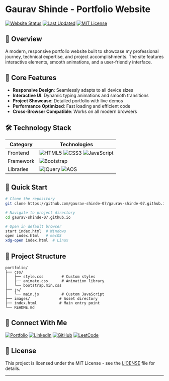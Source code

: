 # Gaurav Shinde - Portfolio Website

[![Website Status](https://img.shields.io/website?url=https%3A%2F%2Fgaurav-shinde-07.github.io)](https://gaurav-shinde-07.github.io)
[![Last Updated](https://img.shields.io/github/last-commit/gaurav-shinde-07/gaurav-shinde-07.github.io)](https://github.com/gaurav-shinde-07/gaurav-shinde-07.github.io/commits/main)
[![MIT License](https://img.shields.io/badge/License-MIT-green.svg)](LICENSE)

## 📌 Overview
A modern, responsive portfolio website built to showcase my professional journey, technical expertise, and project accomplishments. The site features interactive elements, smooth animations, and a user-friendly interface.

## 🎯 Core Features
- **Responsive Design**: Seamlessly adapts to all device sizes
- **Interactive UI**: Dynamic typing animations and smooth transitions
- **Project Showcase**: Detailed portfolio with live demos
- **Performance Optimized**: Fast loading and efficient code
- **Cross-Browser Compatible**: Works on all modern browsers

## 🛠️ Technology Stack
| Category | Technologies |
|----------|-------------|
| Frontend | ![HTML5](https://img.shields.io/badge/HTML5-E34F26?style=flat&logo=html5&logoColor=white) ![CSS3](https://img.shields.io/badge/CSS3-1572B6?style=flat&logo=css3&logoColor=white) ![JavaScript](https://img.shields.io/badge/JavaScript-F7DF1E?style=flat&logo=javascript&logoColor=black) |
| Framework | ![Bootstrap](https://img.shields.io/badge/Bootstrap-563D7C?style=flat&logo=bootstrap&logoColor=white) |
| Libraries | ![jQuery](https://img.shields.io/badge/jQuery-0769AD?style=flat&logo=jquery&logoColor=white) ![AOS](https://img.shields.io/badge/AOS-7952B3?style=flat) |

## 🚀 Quick Start

```bash
# Clone the repository
git clone https://github.com/gaurav-shinde-07/gaurav-shinde-07.github.io.git

# Navigate to project directory
cd gaurav-shinde-07.github.io

# Open in default browser
start index.html  # Windows
open index.html   # macOS
xdg-open index.html  # Linux
```

## 📂 Project Structure
```
portfolio/
├── css/
│   ├── style.css        # Custom styles
│   ├── animate.css      # Animation library
│   └── bootstrap.min.css
├── js/
│   └── main.js          # Custom JavaScript
├── images/             # Asset directory
├── index.html          # Main entry point
└── README.md
```

## 🔗 Connect With Me

[![Portfolio](https://img.shields.io/badge/Portfolio-255E63?style=for-the-badge&logo=About.me&logoColor=white)](https://gaurav-shinde-07.github.io)
[![LinkedIn](https://img.shields.io/badge/LinkedIn-0077B5?style=for-the-badge&logo=linkedin&logoColor=white)](https://www.linkedin.com/in/gauravshinde2307s/)
[![GitHub](https://img.shields.io/badge/GitHub-100000?style=for-the-badge&logo=github&logoColor=white)](https://github.com/gaurav-shinde-07)
[![LeetCode](https://img.shields.io/badge/-LeetCode-FFA116?style=for-the-badge&logo=LeetCode&logoColor=black)](https://leetcode.com/u/gauravv_shinde_/)

## 📝 License
This project is licensed under the MIT License - see the [LICENSE](LICENSE) file for details.

---

